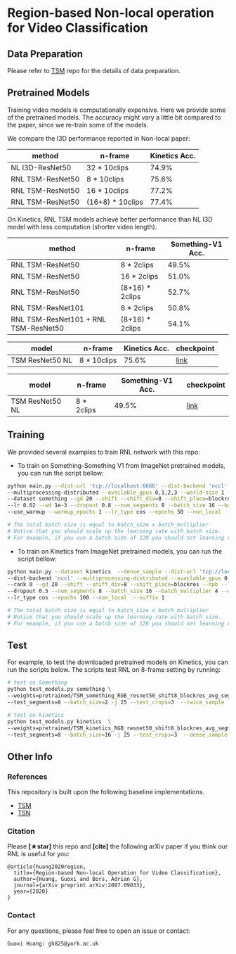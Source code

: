 # Region-based Non-local operation for Video Classification

## Data Preparation

Please refer to [TSM](https://github.com/mit-han-lab/temporal-shift-module) repo for the details of data preparation.


## Pretrained Models

Training video models is computationally expensive. Here we provide some of the pretrained models. The accuracy might vary a little bit compared to the paper, since we re-train some of the models.

We compare the I3D performance reported in Non-local paper:

| method          | n-frame      | Kinetics Acc. |
| --------------- | ------------ | ------------- |
| NL I3D-ResNet50 | 32 * 10clips | 74.9%         |
| RNL TSM-ResNet50 | 8 * 10clips  | 75.6%     |
| RNL TSM-ResNet50 | 16 * 10clips  | 77.2%     |
| RNL TSM-ResNet50 | (16+8) * 10clips  | 77.4%     |

On Kinetics, RNL TSM models achieve better performance than NL I3D model with less computation (shorter video length).

| method          | n-frame      | Something-V1 Acc. |
| --------------- | ------------ | ------------- |
| RNL TSM-ResNet50 | 8 * 2clips  | 49.5%     |
| RNL TSM-ResNet50 | 16 * 2clips  | 51.0%     |
| RNL TSM-ResNet50 | (8+16) * 2clips  | 52.7%     |
| RNL TSM-ResNet101 | 8 * 2clips  | 50.8%     |
| RNL TSM-ResNet101 + RNL TSM-ResNet50 | (8+16) * 2clips  | 54.1%  |



| model             | n-frame     | Kinetics Acc. | checkpoint                                                   | 
| ----------------- | ----------- | ------------- | ------------------------------------------------------------ |
| TSM ResNet50 NL   | 8 * 10clips | 75.6%         | [link](https://drive.google.com/file/d/1l1NAMYkjXf6yQAyJoMhPii9j050Wy8K2/view?usp=sharing)|

| model             | n-frame     | Something-V1 Acc. | checkpoint                                                   | 
| ----------------- | ----------- | ------------- | ------------------------------------------------------------ |
| TSM ResNet50 NL   | 8 * 2clips | 49.5%         | [link](https://drive.google.com/file/d/15t1rNgQEFs3dRu8FokhPV6zA6_SdtSU6/view?usp=sharing)|



## Training 

We provided several examples to train RNL network with this repo:

- To train on Something-Something V1 from ImageNet pretrained models, you can run the script bellow:
 ```bash
python main.py --dist-url 'tcp://localhost:6666' --dist-backend 'nccl' \
--multiprocessing-distributed --available_gpus 0,1,2,3 --world-size 1 --rank 0 \
--dataset something --gd 20 --shift --shift_div=8 --shift_place=blockres --npb \
--lr 0.02 --wd 1e-3 --dropout 0.8 --num_segments 8 --batch_size 16 --batch_multiplier 4\
--use_warmup --warmup_epochs 1 --lr_type cos --epochs 50 --non_local  --suffix 1

# The total batch size is equal to batch_size x batch_multiplier
# Notice that you should scale up the learning rate with batch size. 
# For example, if you use a batch size of 128 you should set learning rate to 0.04.
  ```
  
  - To train on Kinetics from ImageNet pretrained models, you can run the script bellow:
 ```bash
python main.py --dataset kinetics  --dense_sample --dist-url 'tcp://localhost:6666' \
--dist-backend 'nccl' --multiprocessing-distributed --available_gpus 0,1,2,3 --world-size 1 \
--rank 0 --gd 20 --shift --shift_div=8 --shift_place=blockres --npb --lr 0.02 --wd 2e-4 \
--dropout 0.5 --num_segments 8 --batch_size 16 --batch_multiplier 4 --use_warmup --warmup_epochs 5 \
--lr_type cos --epochs 100 --non_local  --suffix 1

# The total batch size is equal to batch_size x batch_multiplier
# Notice that you should scale up the learning rate with batch size. 
# For example, if you use a batch size of 128 you should set learning rate to 0.04.
```

## Test 

For example, to test the downloaded pretrained models on Kinetics, you can run the scripts below. The scripts test RNL on 8-frame setting by running:

```bash
# test on Something
python test_models.py something \
--weights=pretrained/TSM_something_RGB_resnet50_shift8_blockres_avg_segment8_e50_cos_nl_lr0.02_wd6.0e-04_1.pth.tar \
--test_segments=8 --batch_size=2 -j 25 --test_crops=3  --twice_sample  --full_res

# test on kinetics
python test_models.py kinetics  \
--weights=pretrained/TSM_kinetics_RGB_resnet50_shift8_blockres_avg_segment8_e50_cos_nl_lr0.02_wd6.0e-04_1.pth.tar \
--test_segments=8 --batch_size=16 -j 25 --test_crops=3  --dense_sample --full_res
```

## Other Info

### References

This repository is built upon the following baseline implementations.

- [TSM](https://github.com/mit-han-lab/temporal-shift-module)
- [TSN](https://github.com/yjxiong/tsn-pytorch)

### Citation

Please **[★star]** this repo and **[cite]** the following arXiv paper if you think our RNL is useful for you:

```
@article{huang2020region,
  title={Region-based Non-local Operation for Video Classification},
  author={Huang, Guoxi and Bors, Adrian G},
  journal={arXiv preprint arXiv:2007.09033},
  year={2020}
}
```



### Contact

For any questions, please feel free to open an issue or contact:

```
Guoxi Huang: gh825@york.ac.uk
```
